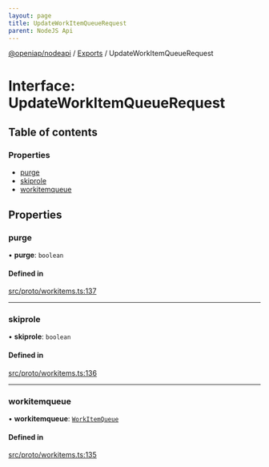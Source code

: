 ```yaml
---
layout: page
title: UpdateWorkItemQueueRequest
parent: NodeJS Api
---
```

[@openiap/nodeapi](../README) / [Exports](../modules) / UpdateWorkItemQueueRequest

# Interface: UpdateWorkItemQueueRequest

## Table of contents

### Properties

- [purge](UpdateWorkItemQueueRequest#purge)
- [skiprole](UpdateWorkItemQueueRequest#skiprole)
- [workitemqueue](UpdateWorkItemQueueRequest#workitemqueue)

## Properties

### purge

• **purge**: `boolean`

#### Defined in

[src/proto/workitems.ts:137](https://github.com/openiap/nodeapi/blob/a6b5438/src/proto/workitems.ts#L137)

___

### skiprole

• **skiprole**: `boolean`

#### Defined in

[src/proto/workitems.ts:136](https://github.com/openiap/nodeapi/blob/a6b5438/src/proto/workitems.ts#L136)

___

### workitemqueue

• **workitemqueue**: [`WorkItemQueue`](../modules#workitemqueue)

#### Defined in

[src/proto/workitems.ts:135](https://github.com/openiap/nodeapi/blob/a6b5438/src/proto/workitems.ts#L135)
